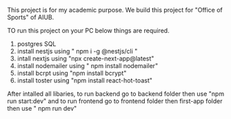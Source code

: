 This project is for my academic purpose. We build this project for "Office of Sports" of AIUB. 

TO run this project on your PC below things are required.
1. postgres SQL
2. install nestjs using " npm i -g @nestjs/cli "
3. intall nextjs using "npx create-next-app@latest"
4. install nodemailer using " npm install nodemailer"
5. install bcrpt using "npm install bcrypt"
6. install toster using "npm install react-hot-toast"

After intalled all libaries, to run backend go to backend folder then use "npm run start:dev" and 
to run frontend go to frontend folder then first-app folder then use " npm run dev"
